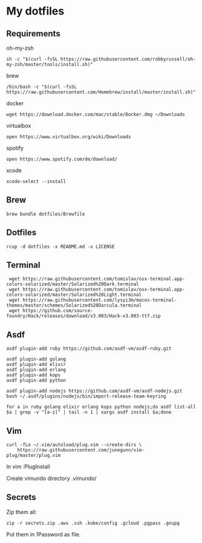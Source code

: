 My dotfiles
===================

Requirements
------------
oh-my-zsh
```
sh -c "$(curl -fsSL https://raw.githubusercontent.com/robbyrussell/oh-my-zsh/master/tools/install.sh)"
```

brew
```
/bin/bash -c "$(curl -fsSL https://raw.githubusercontent.com/Homebrew/install/master/install.sh)"
```

docker
```
wget https://download.docker.com/mac/stable/Docker.dmg ~/Downloads
```

virtualbox
```
open https://www.virtualbox.org/wiki/Downloads
```

spotify
```
open https://www.spotify.com/de/download/
```

xcode
```
xcode-select --install
```

Brew
----
```
brew bundle dotfiles/Brewfile
```

Dotfiles
-------
```
rcup -d dotfiles -x README.md -x LICENSE
```

Terminal
--------
```
 wget https://raw.githubusercontent.com/tomislav/osx-terminal.app-colors-solarized/master/Solarized%20Dark.terminal
 wget https://raw.githubusercontent.com/tomislav/osx-terminal.app-colors-solarized/master/Solarized%20Light.terminal
 wget https://raw.githubusercontent.com/lysyi3m/macos-terminal-themes/master/schemes/Solarized%20Darcula.terminal
 wget https://github.com/source-foundry/Hack/releases/download/v3.003/Hack-v3.003-ttf.zip
```

Asdf
----
```
asdf plugin-add ruby https://github.com/asdf-vm/asdf-ruby.git

asdf plugin-add golang
asdf plugin-add elixir
asdf plugin-add erlang
asdf plugin-add kops
asdf plugin-add python

asdf plugin-add nodejs https://github.com/asdf-vm/asdf-nodejs.git  
bash ~/.asdf/plugins/nodejs/bin/import-release-team-keyring  

for a in ruby golang elixir erlang kops python nodejs;do asdf list-all $a | grep -v "[a-z]" | tail -n 1 | xargs asdf install $a;done
```

Vim
---
```
curl -fLo ~/.vim/autoload/plug.vim --create-dirs \
    https://raw.githubusercontent.com/junegunn/vim-plug/master/plug.vim
```

In vim
 :PlugInstall

Create vimundo directory
 .vimundo/

Secrets
-------
Zip them all:
```
zip -r secrets.zip .aws .ssh .kube/config .gcloud .pgpass .gnupg
```

Put them in 1Password as file.

